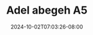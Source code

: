 --- 
title: "Adel abegeh A5"
description: "nonton   Adel abegeh A5 gratis full vidio terbaru"
date: 2024-10-02T07:03:26-08:00
file_code: "42nloc9rqnjd"
draft: false
cover: "3vbqzue6bghqgtfv.jpg"
tags: ["Adel", "abegeh", "bokep-indo", "bokep-viral", "bokep-ig"]
length: 44
fld_id: "1483096"
foldername: "Adel abegeh"
categories: ["Adel abegeh"]
views: 0
---